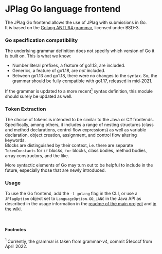 # JPlag Go language frontend

The JPlag Go frontend allows the use of JPlag with submissions in Go. <br>
It is based on the [Golang ANTLR4 grammar](https://github.com/antlr/grammars-v4/tree/master/golang), licensed under BSD-3.

### Go specification compatibility

The underlying grammar definition does not specify which version of Go it is built on. This is what we know:
 - Number literal prefixes, a feature of go1.13, are included.
 - Generics, a feature of go1.18, are _not_ included.
 - Between go1.13 and go1.18, there were no changes to the syntax. So, the grammar should be fully compatible with go1.17, released in mid-2021.

If the grammar is updated to a more recent<a href="#footnote-1"><sup>1</sup></a> syntax definition, this module should surely be updated as well.

### Token Extraction

The choice of tokens is intended to be similar to the Java or C# frontends. Specifically, among others, it includes a range of nesting structures (class and method declarations, control flow expressions) as well as variable declaration, object creation, assignment, and control flow altering keywords. <br>
Blocks are distinguished by their context, i.e. there are separate `TokenConstants` for `if` blocks, `for` blocks, class bodies, method bodies, array constructors, and the like.

More syntactic elements of Go may turn out to be helpful to include in the future, especially those that are newly introduced.

### Usage

To use the Go frontend, add the `-l golang` flag in the CLI, or use a `JPlagOption` object set to `LanguageOption.GO_LANG` in the Java API as described in the usage information in the [readme of the main project](https://github.com/jplag/JPlag#usage) and [in the wiki](https://github.com/jplag/JPlag/wiki/1.-How-to-Use-JPlag).

<br>

#### Footnotes
<section id="footnote-1"><sup>1 </sup>Currently, the grammar is taken from grammar-v4, commit 51ecccf from April 2022.</section>